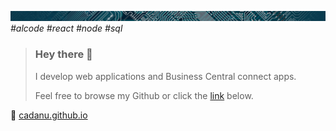 ![Digital themed banner](rsc/bc_circuit.jpg)
    *#alcode #react #node #sql*
>### Hey there 👋
> I develop web applications and Business Central connect apps.
>
> Feel free to browse my Github or click the [link][1] below.
>
💫 [cadanu.github.io][1]

[1]: <https://cadanu.github.io> "Gordon's site"




<!--
**cadanu/cadanu** is a ✨ _special_ ✨ repository because its `README.md` (this file) appears on your GitHub profile.

Here are some ideas to get you started:

- 🔭 I’m currently working on ...
- 🌱 I’m currently learning ...
- 👯 I’m looking to collaborate on ...
- 🤔 I’m looking for help with ...
- 💬 Ask me about ...
- 📫 How to reach me: ...
- 😄 Pronouns: ...
- ⚡ Fun fact: ...
- 🪃
- banner image link: https://res-1.cdn.office.net/shellux/images/circuit.efe60e1da6453eaf30c53c3e16f7405b.jpg
-->

